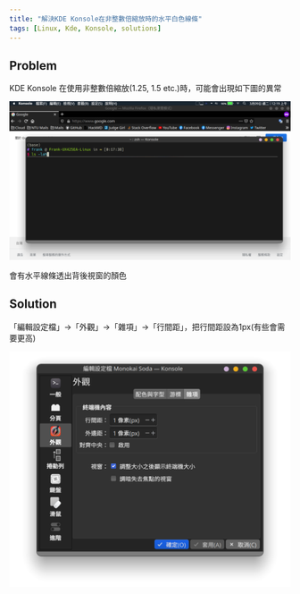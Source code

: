 ```yaml
---
title: "解決KDE Konsole在非整數倍縮放時的水平白色線條"
tags: [Linux, Kde, Konsole, solutions]
---
```


## Problem

KDE Konsole 在使用非整數倍縮放(1.25, 1.5 etc.)時，可能會出現如下圖的異常

![konsole_glitch](pics/konsole_glitch.png)

會有水平線條透出背後視窗的顏色

## Solution

「編輯設定檔」&rarr;「外觀」&rarr;「雜項」&rarr;「行間距」，把行間距設為1px(有些會需要更高)

![solution](pics/konsole_glitch_solution.png)
